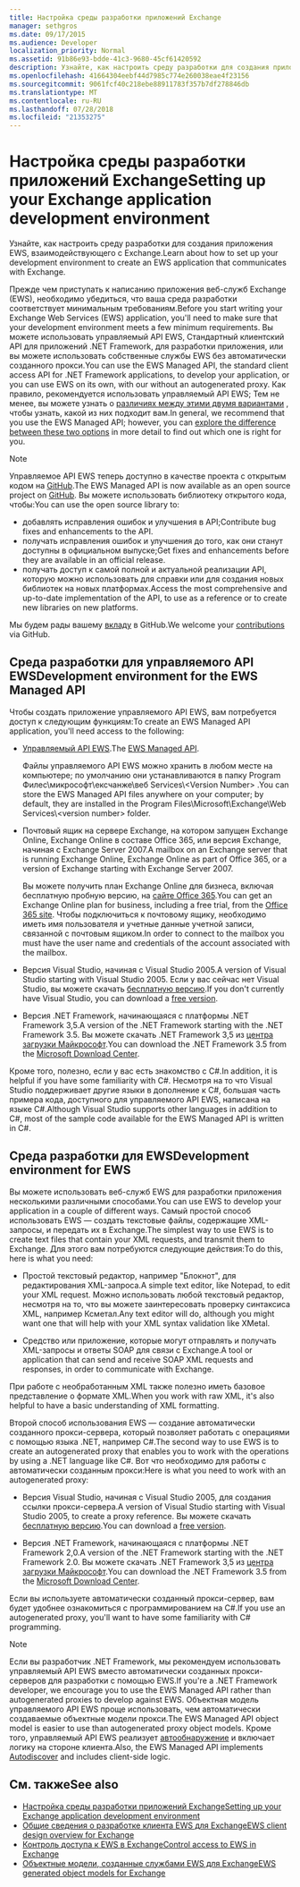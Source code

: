 ```yaml
---
title: Настройка среды разработки приложений Exchange
manager: sethgros
ms.date: 09/17/2015
ms.audience: Developer
localization_priority: Normal
ms.assetid: 91b86e93-bdde-41c3-9680-45cf61420592
description: Узнайте, как настроить среду разработки для создания приложения EWS, взаимодействующего с Exchange.
ms.openlocfilehash: 41664304eebf44d7985c774e260038eae4f23156
ms.sourcegitcommit: 9061fcf40c218ebe88911783f357b7df278846db
ms.translationtype: MT
ms.contentlocale: ru-RU
ms.lasthandoff: 07/28/2018
ms.locfileid: "21353275"
---
```

# <a name="setting-up-your-exchange-application-development-environment"></a><span data-ttu-id="242d6-103">Настройка среды разработки приложений Exchange</span><span class="sxs-lookup"><span data-stu-id="242d6-103">Setting up your Exchange application development environment</span></span>

<span data-ttu-id="242d6-104">Узнайте, как настроить среду разработки для создания приложения EWS, взаимодействующего с Exchange.</span><span class="sxs-lookup"><span data-stu-id="242d6-104">Learn about how to set up your development environment to create an EWS application that communicates with Exchange.</span></span>
  
<span data-ttu-id="242d6-105">Прежде чем приступать к написанию приложения веб-служб Exchange (EWS), необходимо убедиться, что ваша среда разработки соответствует минимальным требованиям.</span><span class="sxs-lookup"><span data-stu-id="242d6-105">Before you start writing your Exchange Web Services (EWS) application, you'll need to make sure that your development environment meets a few minimum requirements.</span></span> <span data-ttu-id="242d6-106">Вы можете использовать управляемый API EWS, Стандартный клиентский API для приложений .NET Framework, для разработки приложения, или вы можете использовать собственные службы EWS без автоматически созданного прокси.</span><span class="sxs-lookup"><span data-stu-id="242d6-106">You can use the EWS Managed API, the standard client access API for .NET Framework applications, to develop your application, or you can use EWS on its own, with our without an autogenerated proxy.</span></span> <span data-ttu-id="242d6-107">Как правило, рекомендуется использовать управляемый API EWS; Тем не менее, вы можете узнать о [различиях между этими двумя вариантами](ews-client-design-overview-for-exchange.md) , чтобы узнать, какой из них подходит вам.</span><span class="sxs-lookup"><span data-stu-id="242d6-107">In general, we recommend that you use the EWS Managed API; however, you can [explore the difference between these two options](ews-client-design-overview-for-exchange.md) in more detail to find out which one is right for you.</span></span> 
  
> [!NOTE]
> <span data-ttu-id="242d6-108">Управляемое API EWS теперь доступно в качестве проекта с открытым кодом на [GitHub](https://github.com/officedev/ews-managed-api).</span><span class="sxs-lookup"><span data-stu-id="242d6-108">The EWS Managed API is now available as an open source project on [GitHub](https://github.com/officedev/ews-managed-api).</span></span> <span data-ttu-id="242d6-109">Вы можете использовать библиотеку открытого кода, чтобы:</span><span class="sxs-lookup"><span data-stu-id="242d6-109">You can use the open source library to:</span></span> 
> - <span data-ttu-id="242d6-110">добавлять исправления ошибок и улучшения в API;</span><span class="sxs-lookup"><span data-stu-id="242d6-110">Contribute bug fixes and enhancements to the API.</span></span> 
> - <span data-ttu-id="242d6-111">получать исправления ошибок и улучшения до того, как они станут доступны в официальном выпуске;</span><span class="sxs-lookup"><span data-stu-id="242d6-111">Get fixes and enhancements before they are available in an official release.</span></span> 
> - <span data-ttu-id="242d6-112">получать доступ к самой полной и актуальной реализации API, которую можно использовать для справки или для создания новых библиотек на новых платформах.</span><span class="sxs-lookup"><span data-stu-id="242d6-112">Access the most comprehensive and up-to-date implementation of the API, to use as a reference or to create new libraries on new platforms.</span></span>
> 
>  <span data-ttu-id="242d6-113">Мы будем рады вашему [вкладу](https://github.com/OfficeDev/ews-managed-api/blob/master/CONTRIBUTING.md) в GitHub.</span><span class="sxs-lookup"><span data-stu-id="242d6-113">We welcome your [contributions](https://github.com/OfficeDev/ews-managed-api/blob/master/CONTRIBUTING.md) via GitHub.</span></span> 
  
## <a name="development-environment-for-the-ews-managed-api"></a><span data-ttu-id="242d6-114">Среда разработки для управляемого API EWS</span><span class="sxs-lookup"><span data-stu-id="242d6-114">Development environment for the EWS Managed API</span></span>
<span data-ttu-id="242d6-115"><a name="bk_EWSMA"> </a></span><span class="sxs-lookup"><span data-stu-id="242d6-115"><a name="bk_EWSMA"> </a></span></span>

<span data-ttu-id="242d6-116">Чтобы создать приложение управляемого API EWS, вам потребуется доступ к следующим функциям:</span><span class="sxs-lookup"><span data-stu-id="242d6-116">To create an EWS Managed API application, you'll need access to the following:</span></span>
  
- <span data-ttu-id="242d6-117">[Управляемый API EWS](http://aka.ms/ews-managed-api-readme).</span><span class="sxs-lookup"><span data-stu-id="242d6-117">The [EWS Managed API](http://aka.ms/ews-managed-api-readme).</span></span> 
    
    <span data-ttu-id="242d6-118">Файлы управляемого API EWS можно хранить в любом месте на компьютере; по умолчанию они устанавливаются в папку Program Филес\микрософт\ексчанже\веб Services\\<Version Number\> .</span><span class="sxs-lookup"><span data-stu-id="242d6-118">You can store the EWS Managed API files anywhere on your computer; by default, they are installed in the Program Files\Microsoft\Exchange\Web Services\\<version number\> folder.</span></span>
    
- <span data-ttu-id="242d6-119">Почтовый ящик на сервере Exchange, на котором запущен Exchange Online, Exchange Online в составе Office 365, или версия Exchange, начиная с Exchange Server 2007.</span><span class="sxs-lookup"><span data-stu-id="242d6-119">A mailbox on an Exchange server that is running Exchange Online, Exchange Online as part of Office 365, or a version of Exchange starting with Exchange Server 2007.</span></span> 
    
    <span data-ttu-id="242d6-120">Вы можете получить план Exchange Online для бизнеса, включая бесплатную пробную версию, на [сайте Office 365](http://office.microsoft.com/en-us/business/compare-office-365-for-business-plans-FX102918419.aspx#fbid=1tsGNIE7e3a).</span><span class="sxs-lookup"><span data-stu-id="242d6-120">You can get an Exchange Online plan for business, including a free trial, from the [Office 365 site](http://office.microsoft.com/en-us/business/compare-office-365-for-business-plans-FX102918419.aspx#fbid=1tsGNIE7e3a).</span></span> <span data-ttu-id="242d6-121">Чтобы подключиться к почтовому ящику, необходимо иметь имя пользователя и учетные данные учетной записи, связанной с почтовым ящиком.</span><span class="sxs-lookup"><span data-stu-id="242d6-121">In order to connect to the mailbox you must have the user name and credentials of the account associated with the mailbox.</span></span>
    
- <span data-ttu-id="242d6-122">Версия Visual Studio, начиная с Visual Studio 2005.</span><span class="sxs-lookup"><span data-stu-id="242d6-122">A version of Visual Studio starting with Visual Studio 2005.</span></span> <span data-ttu-id="242d6-123">Если у вас сейчас нет Visual Studio, вы можете скачать [бесплатную версию](https://visualstudio.microsoft.com/).</span><span class="sxs-lookup"><span data-stu-id="242d6-123">If you don't currently have Visual Studio, you can download a [free version](https://visualstudio.microsoft.com/).</span></span>
    
- <span data-ttu-id="242d6-124">Версия .NET Framework, начинающаяся с платформы .NET Framework 3,5.</span><span class="sxs-lookup"><span data-stu-id="242d6-124">A version of the .NET Framework starting with the .NET Framework 3.5.</span></span> <span data-ttu-id="242d6-125">Вы можете скачать .NET Framework 3,5 из [центра загрузки Майкрософт](http://go.microsoft.com/fwlink/?LinkId=191777).</span><span class="sxs-lookup"><span data-stu-id="242d6-125">You can download the .NET Framework 3.5 from the [Microsoft Download Center](http://go.microsoft.com/fwlink/?LinkId=191777).</span></span>
    
<span data-ttu-id="242d6-126">Кроме того, полезно, если у вас есть знакомство с C#.</span><span class="sxs-lookup"><span data-stu-id="242d6-126">In addition, it is helpful if you have some familiarity with C#.</span></span> <span data-ttu-id="242d6-127">Несмотря на то что Visual Studio поддерживает другие языки в дополнение к C#, большая часть примера кода, доступного для управляемого API EWS, написана на языке C#.</span><span class="sxs-lookup"><span data-stu-id="242d6-127">Although Visual Studio supports other languages in addition to C#, most of the sample code available for the EWS Managed API is written in C#.</span></span>
  
## <a name="development-environment-for-ews"></a><span data-ttu-id="242d6-128">Среда разработки для EWS</span><span class="sxs-lookup"><span data-stu-id="242d6-128">Development environment for EWS</span></span>
<span data-ttu-id="242d6-129"><a name="bk_EWS"> </a></span><span class="sxs-lookup"><span data-stu-id="242d6-129"><a name="bk_EWS"> </a></span></span>

<span data-ttu-id="242d6-130">Вы можете использовать веб-служб EWS для разработки приложения несколькими различными способами.</span><span class="sxs-lookup"><span data-stu-id="242d6-130">You can use EWS to develop your application in a couple of different ways.</span></span> <span data-ttu-id="242d6-131">Самый простой способ использовать EWS — создать текстовые файлы, содержащие XML-запросы, и передать их в Exchange.</span><span class="sxs-lookup"><span data-stu-id="242d6-131">The simplest way to use EWS is to create text files that contain your XML requests, and transmit them to Exchange.</span></span> <span data-ttu-id="242d6-132">Для этого вам потребуются следующие действия:</span><span class="sxs-lookup"><span data-stu-id="242d6-132">To do this, here is what you need:</span></span> 
  
- <span data-ttu-id="242d6-133">Простой текстовый редактор, например "Блокнот", для редактирования XML-запроса.</span><span class="sxs-lookup"><span data-stu-id="242d6-133">A simple text editor, like Notepad, to edit your XML request.</span></span> <span data-ttu-id="242d6-134">Можно использовать любой текстовый редактор, несмотря на то, что вы можете заинтересовать проверку синтаксиса XML, например Ксметал.</span><span class="sxs-lookup"><span data-stu-id="242d6-134">Any text editor will do, although you might want one that will help with your XML syntax validation like XMetal.</span></span>
    
- <span data-ttu-id="242d6-135">Средство или приложение, которые могут отправлять и получать XML-запросы и ответы SOAP для связи с Exchange.</span><span class="sxs-lookup"><span data-stu-id="242d6-135">A tool or application that can send and receive SOAP XML requests and responses, in order to communicate with Exchange.</span></span>
    
<span data-ttu-id="242d6-136">При работе с необработанным XML также полезно иметь базовое представление о формате XML.</span><span class="sxs-lookup"><span data-stu-id="242d6-136">When you work with raw XML, it's also helpful to have a basic understanding of XML formatting.</span></span>
  
<span data-ttu-id="242d6-137">Второй способ использования EWS — создание автоматически созданного прокси-сервера, который позволяет работать с операциями с помощью языка .NET, например C#.</span><span class="sxs-lookup"><span data-stu-id="242d6-137">The second way to use EWS is to create an autogenerated proxy that enables you to work with the operations by using a .NET language like C#.</span></span> <span data-ttu-id="242d6-138">Вот что необходимо для работы с автоматически созданным прокси:</span><span class="sxs-lookup"><span data-stu-id="242d6-138">Here is what you need to work with an autogenerated proxy:</span></span>
  
- <span data-ttu-id="242d6-139">Версия Visual Studio, начиная с Visual Studio 2005, для создания ссылки прокси-сервера.</span><span class="sxs-lookup"><span data-stu-id="242d6-139">A version of Visual Studio starting with Visual Studio 2005, to create a proxy reference.</span></span> <span data-ttu-id="242d6-140">Вы можете скачать [бесплатную версию](https://visualstudio.microsoft.com/).</span><span class="sxs-lookup"><span data-stu-id="242d6-140">You can download a [free version](https://visualstudio.microsoft.com/).</span></span>
    
- <span data-ttu-id="242d6-141">Версия .NET Framework, начинающаяся с платформы .NET Framework 2,0.</span><span class="sxs-lookup"><span data-stu-id="242d6-141">A version of the .NET Framework starting with the .NET Framework 2.0.</span></span> <span data-ttu-id="242d6-142">Вы можете скачать .NET Framework 3,5 из [центра загрузки Майкрософт](http://go.microsoft.com/fwlink/?LinkId=191777).</span><span class="sxs-lookup"><span data-stu-id="242d6-142">You can download the .NET Framework 3.5 from the [Microsoft Download Center](http://go.microsoft.com/fwlink/?LinkId=191777).</span></span>
    
<span data-ttu-id="242d6-143">Если вы используете автоматически созданный прокси-сервер, вам будет удобнее ознакомиться с программированием на C#.</span><span class="sxs-lookup"><span data-stu-id="242d6-143">If you use an autogenerated proxy, you'll want to have some familiarity with C# programming.</span></span>
  
> [!NOTE]
> <span data-ttu-id="242d6-144">Если вы разработчик .NET Framework, мы рекомендуем использовать управляемый API EWS вместо автоматически созданных прокси-серверов для разработки с помощью EWS.</span><span class="sxs-lookup"><span data-stu-id="242d6-144">If you're a .NET Framework developer, we encourage you to use the EWS Managed API rather than autogenerated proxies to develop against EWS.</span></span> <span data-ttu-id="242d6-145">Объектная модель управляемого API EWS проще использовать, чем автоматически создаваемые объектные модели прокси.</span><span class="sxs-lookup"><span data-stu-id="242d6-145">The EWS Managed API object model is easier to use than autogenerated proxy object models.</span></span> <span data-ttu-id="242d6-146">Кроме того, управляемый API EWS реализует [автообнаружение](autodiscover-for-exchange.md) и включает логику на стороне клиента.</span><span class="sxs-lookup"><span data-stu-id="242d6-146">Also, the EWS Managed API implements [Autodiscover](autodiscover-for-exchange.md) and includes client-side logic.</span></span> 
  
## <a name="see-also"></a><span data-ttu-id="242d6-147">См. также</span><span class="sxs-lookup"><span data-stu-id="242d6-147">See also</span></span>

- [<span data-ttu-id="242d6-148">Настройка среды разработки приложений Exchange</span><span class="sxs-lookup"><span data-stu-id="242d6-148">Setting up your Exchange application development environment</span></span>](setting-up-your-exchange-application-development-environment.md)   
- [<span data-ttu-id="242d6-149">Общие сведения о разработке клиента EWS для Exchange</span><span class="sxs-lookup"><span data-stu-id="242d6-149">EWS client design overview for Exchange</span></span>](ews-client-design-overview-for-exchange.md)  
- [<span data-ttu-id="242d6-150">Контроль доступа к EWS в Exchange</span><span class="sxs-lookup"><span data-stu-id="242d6-150">Control access to EWS in Exchange</span></span>](how-to-control-access-to-ews-in-exchange.md)  
- [<span data-ttu-id="242d6-151">Объектные модели, созданные службами EWS для Exchange</span><span class="sxs-lookup"><span data-stu-id="242d6-151">EWS generated object models for Exchange</span></span>](https://msdn.microsoft.com/en-us/library/jj190899)
    

